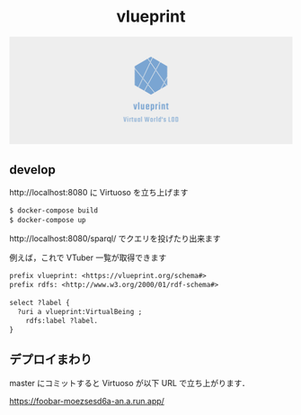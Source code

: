 <h1 align="center">vlueprint</h1>

![logo](./logos/facebook_cover_photo_2.png)

## develop

http://localhost:8080 に Virtuoso を立ち上げます

```bash
$ docker-compose build
$ docker-compose up
```

http://localhost:8080/sparql/ でクエリを投げたり出来ます

例えば，これで VTuber 一覧が取得できます

```sparql
prefix vlueprint: <https://vlueprint.org/schema#>
prefix rdfs: <http://www.w3.org/2000/01/rdf-schema#>

select ?label {
  ?uri a vlueprint:VirtualBeing ;
    rdfs:label ?label.
}
```

## デプロイまわり

master にコミットすると Virtuoso が以下 URL で立ち上がります．

https://foobar-moezsesd6a-an.a.run.app/
